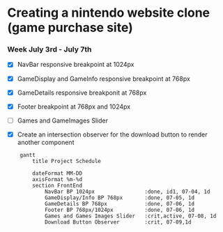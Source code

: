 # Creating a nintendo website clone (game purchase site)

### Week July 3rd - July 7th
- [x] NavBar responsive breakpoint at 1024px
- [x] GameDisplay and GameInfo responsive breakpoint at 768px
- [x] GameDetails responsive breakponit at 768px 
- [x] Footer breakpoint at 768px and 1024px
- [ ] Games and GameImages Slider
- [x] Create an intersection observer for the download button to render another component


```mermaid
    gantt
        title Project Schedule
        
        dateFormat MM-DD
        axisFormat %m-%d
        section FrontEnd
            NavBar BP 1024px                :done, id1, 07-04, 1d
            GameDisplay/Info BP 768px       :done, 07-05, 1d
            GameDetails BP 768px            :done, 07-06, 1d
            Footer BP 768px/1024px          :done, 07-06, 1d
            Games and Games Images Slider   :crit,active, 07-08, 1d
            Download Button Observer        :crit, 07-09,1d
```